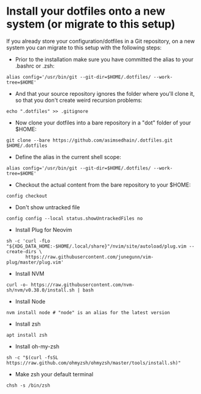 # Install your dotfiles onto a new system (or migrate to this setup)

If you already store your configuration/dotfiles in a Git repository, on a new system you can migrate to this setup with the following steps:

* Prior to the installation make sure you have committed the alias to your .bashrc or .zsh:

```
alias config='/usr/bin/git --git-dir=$HOME/.dotfiles/ --work-tree=$HOME'
```

* And that your source repository ignores the folder where you'll clone it, so that you don't create weird recursion problems:

```
echo ".dotfiles" >> .gitignore
```

* Now clone your dotfiles into a bare repository in a "dot" folder of your $HOME:

```
git clone --bare https://github.com/asimsedhain/.dotfiles.git $HOME/.dotfiles
```
* Define the alias in the current shell scope:
```
alias config='/usr/bin/git --git-dir=$HOME/.dotfiles/ --work-tree=$HOME'
```
* Checkout the actual content from the bare repository to your $HOME:
```
config checkout
```
* Don't show untracked file
```
config config --local status.showUntrackedFiles no
```
* Install Plug for Neovim
```
sh -c 'curl -fLo "${XDG_DATA_HOME:-$HOME/.local/share}"/nvim/site/autoload/plug.vim --create-dirs \
       https://raw.githubusercontent.com/junegunn/vim-plug/master/plug.vim'
```
* Install NVM
```
curl -o- https://raw.githubusercontent.com/nvm-sh/nvm/v0.38.0/install.sh | bash
```
* Install Node
```
nvm install node # "node" is an alias for the latest version
```
* Install zsh
```
apt install zsh
```
* Install oh-my-zsh
```
sh -c "$(curl -fsSL https://raw.github.com/ohmyzsh/ohmyzsh/master/tools/install.sh)"
```
* Make zsh your default terminal
```
chsh -s /bin/zsh
```
